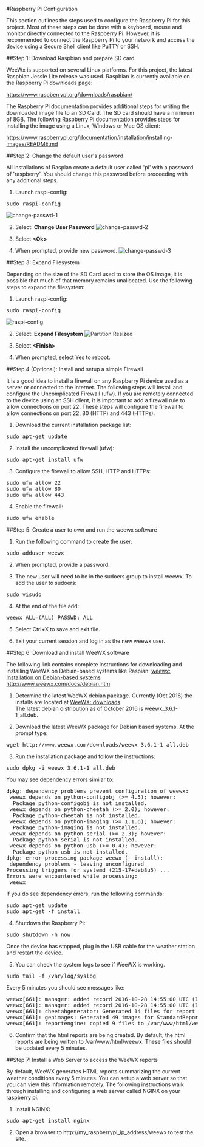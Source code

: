 #Raspberry Pi Configuration

This section outlines the steps used to configure the Raspberry Pi for this project.  Most of these steps can be done with a keyboard, mouse and monitor directly connected to the Raspberry Pi.  However, it is recommended to connect the Raspberry Pi to your network and access the device using a Secure Shell client like PuTTY or SSH.

##Step 1:  Download Raspbian and prepare SD card

WeeWx is supported on several Linux platforms.  For this project, the latest Raspbian Jessie Lite release was used.  Raspbian is currently available on the Raspberry Pi downloads page:

<a href="https://www.raspberrypi.org/downloads/raspbian/">https://www.raspberrypi.org/downloads/raspbian/</a>

The Raspberry Pi documentation provides additional steps for writing the downloaded image file to an SD Card.  The SD card should have a minimum of 8GB.  The following Raspberry Pi documentation provides steps for installing the image using a Linux, Windows or Mac OS client:

<a href="https://www.raspberrypi.org/documentation/installation/installing-images/README.md">https://www.raspberrypi.org/documentation/installation/installing-images/README.md</a>

##Step 2:  Change the default user's password

All installations of Raspian create a default user called 'pi' with a password of 'raspberry'.  You should change this password before proceeding with any additional steps.

1. Launch raspi-config:
<pre>
sudo raspi-config
</pre>
![change-passwd-1](./setup_img/change_passwd_1.png?raw=true)

2. Select: <b>Change User Password</b>
![change-passwd-2](./setup_img/change_passwd_2.png?raw=true)

3. Select <b>&lt;Ok&gt;</b>

4. When prompted, provide new password.
![change-passwd-3](./setup_img/change_passwd_3.png?raw=true)

##Step 3:  Expand Filesystem

Depending on the size of the SD Card used to store the OS image, it is possible that much of that memory remains unallocated.  Use the following steps to expand the filesystem:

1. Launch raspi-config:
<pre>
sudo raspi-config
</pre>
![raspi-config](./setup_img/raspi_config.png?raw=true)

2. Select: <b>Expand Filesystem</b>
![Partition Resized](./setup_img/partition_resized.png?raw=true)

3. Select <b>&lt;Finish&gt;</b>

4. When prompted, select Yes to reboot.

##Step 4 (Optional):  Install and setup a simple Firewall

It is a good idea to install a firewall on any Raspberry Pi device used as a server or connected to the internet.  The following steps will install and configure the Uncomplicated Firewall (ufw).  If you are remotely connected to the device using an SSH client, it is important to add a firewall rule to allow connections on port 22.  These steps will configure the firewall to allow connections on port 22, 80 (HTTP) and 443 (HTTPs).

1. Download the current installation package list:
<pre>
sudo apt-get update
</pre>

2. Install the uncomplicated firewall (ufw):
<pre>
sudo apt-get install ufw
</pre>

3. Configure the firewall to allow SSH, HTTP and HTTPs:
<pre>
sudo ufw allow 22
sudo ufw allow 80
sudo ufw allow 443
</pre>

4. Enable the firewall:
<pre>
sudo ufw enable
</pre>

##Step 5:  Create a user to own and run the weewx software

1. Run the following command to create the user:
<pre>
sudo adduser weewx
</pre>

2. When prompted, provide a password.

3. The new user will need to be in the sudoers group to install weewx.  To add the user to sudoers:
<pre>
sudo visudo
</pre>

4. At the end of the file add:
<pre>
weewx ALL=(ALL) PASSWD: ALL
</pre>

5.  Select Ctrl+X to save and exit file.

6.  Exit your current session and log in as the new weewx user.

##Step 6:  Download and install WeeWX software

The following link contains complete instructions for downloading and installing WeeWX on Debian-based systems like Raspian:
<a href="http://www.weewx.com/docs/debian.htm">weewx: Installation on Debian-based systems</a> <br />
http://www.weewx.com/docs/debian.htm

1.  Determine the latest WeeWX debian package.  Currently (Oct 2016) the installs are located at
<a href="http://weewx.com/downloads/">WeeWX: downloads</a> <br />
The latest debian distribution as of October 2016 is weewx_3.6.1-1_all.deb.

2.  Download the latest WeeWX package for Debian based systems.  At the prompt type:
<pre>
wget http://www.weewx.com/downloads/weewx_3.6.1-1_all.deb
</pre>

3.  Run the installation package and follow the instructions:
<pre>
sudo dpkg -i weewx_3.6.1-1_all.deb
</pre>
You may see dependency errors similar to:
<pre>
dpkg: dependency problems prevent configuration of weewx:
 weewx depends on python-configobj (>= 4.5); however:
  Package python-configobj is not installed.
 weewx depends on python-cheetah (>= 2.0); however:
  Package python-cheetah is not installed.
 weewx depends on python-imaging (>= 1.1.6); however:
  Package python-imaging is not installed.
 weewx depends on python-serial (>= 2.3); however:
  Package python-serial is not installed.
 weewx depends on python-usb (>= 0.4); however:
  Package python-usb is not installed.
dpkg: error processing package weewx (--install):
 dependency problems - leaving unconfigured
Processing triggers for systemd (215-17+deb8u5) ...
Errors were encountered while processing:
 weewx
</pre>
If you do see dependency errors, run the following commands:
<pre>
sudo apt-get update
sudo apt-get -f install
</pre>

4.  Shutdown the Raspberry Pi:
<pre>
sudo shutdown -h now
</pre>
Once the device has stopped, plug in the USB cable for the weather station and restart the device.

5.  You can check the system logs to see if WeeWX is working.  
<pre>
sudo tail -f /var/log/syslog
</pre>
Every 5 minutes you should see messages like:
<pre>
weewx[661]: manager: added record 2016-10-28 14:55:00 UTC (1477666500) to database 'weewx.sdb'
weewx[661]: manager: added record 2016-10-28 14:55:00 UTC (1477666500) to daily summary in 'weewx.sdb'
weewx[661]: cheetahgenerator: Generated 14 files for report StandardReport in 3.46 seconds
weewx[661]: genimages: Generated 49 images for StandardReport in 3.58 seconds
weewx[661]: reportengine: copied 9 files to /var/www/html/weewx
</pre>

6.  Confirm that the html reports are being created.
By default, the html reports are being written to /var/www/html/weewx.  These files should be updated every 5 minutes.

##Step 7:  Install a Web Server to access the WeeWX reports

By default, WeeWX generates HTML reports summarizing the current weather conditions every 5 minutes.  You can setup a web server so that you can view this information remotely.  The following instructions walk through installing and configuring a web server called NGINX on your raspberry pi.

1.  Install NGINX:
<pre>
sudo apt-get install nginx
</pre>

2.  Open a browser to http://my_raspberrypi_ip_address/weewx to test the site.
